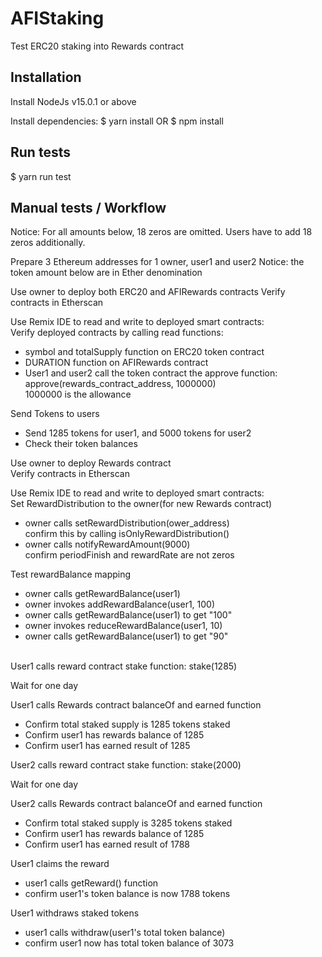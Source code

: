 # AFIStaking
Test ERC20 staking into Rewards contract

## Installation
Install NodeJs v15.0.1 or above

Install dependencies:
$ yarn install
OR
$ npm install

## Run tests
$ yarn run test

## Manual tests / Workflow
Notice: For all amounts below, 18 zeros are omitted. Users have to add 18 zeros additionally.

Prepare 3 Ethereum addresses for 1 owner, user1 and user2
Notice: the token amount below are in Ether denomination

Use owner to deploy both ERC20 and AFIRewards contracts
Verify contracts in Etherscan

Use Remix IDE to read and write to deployed smart contracts:<br>
Verify deployed contracts by calling read functions:<br>
- symbol and totalSupply function on ERC20 token contract
- DURATION function on AFIRewards contract
- User1 and user2 call the token contract the approve function:<br>
  approve(rewards_contract_address, 1000000)<br>
  1000000 is the allowance<br>

Send Tokens to users<br>
- Send 1285 tokens for user1, and 5000 tokens for user2
- Check their token balances

Use owner to deploy Rewards contract<br>
Verify contracts in Etherscan<br>

Use Remix IDE to read and write to deployed smart contracts:<br>
Set RewardDistribution to the owner(for new Rewards contract)<br>
- owner calls setRewardDistribution(ower_address)<br>
confirm this by calling isOnlyRewardDistribution()
- owner calls notifyRewardAmount(9000)<br>
confirm periodFinish and rewardRate are not zeros

Test rewardBalance mapping<br>
- owner calls getRewardBalance(user1)
- owner invokes addRewardBalance(user1, 100)
- owner calls getRewardBalance(user1) to get "100"
- owner invokes reduceRewardBalance(user1, 10)
- owner calls getRewardBalance(user1) to get "90"
<br><br>

User1 calls reward contract stake function: stake(1285)<br>

Wait for one day<br>

User1 calls Rewards contract balanceOf and earned function
- Confirm total staked supply is 1285 tokens staked
- Confirm user1 has rewards balance of 1285
- Confirm user1 has earned result of 1285

User2 calls reward contract stake function: stake(2000)

Wait for one day<br>

User2 calls Rewards contract balanceOf and earned function
- Confirm total staked supply is 3285 tokens staked
- Confirm user1 has rewards balance of 1285
- Confirm user1 has earned result of 1788

User1 claims the reward<br>
- user1 calls getReward() function
- confirm user1's token balance is now 1788 tokens

User1 withdraws staked tokens<br>
- user1 calls withdraw(user1's total token balance)
- confirm user1 now has total token balance of 3073
